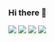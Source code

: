 ### Hi there 👋
![](https://raw.githubusercontent.com/chiukurt/github-stats/master/generated/overview.svg#gh-dark-mode-only)
![](https://raw.githubusercontent.com/chiukurt/github-stats/master/generated/overview.svg#gh-light-mode-only)
![](https://raw.githubusercontent.com/chiukurt/github-stats/master/generated/languages.svg#gh-dark-mode-only)
![](https://raw.githubusercontent.com/chiukurt/github-stats/master/generated/languages.svg#gh-light-mode-only)
<!--
**chiukurt/chiukurt** is a ✨ _special_ ✨ repository because its `README.md` (this file) appears on your GitHub profile.

Here are some ideas to get you started:

- 🔭 I’m currently working on ...
- 🌱 I’m currently learning ...
- 👯 I’m looking to collaborate on ...
- 🤔 I’m looking for help with ...
- 💬 Ask me about ...
- 📫 How to reach me: ...
- 😄 Pronouns: ...
- ⚡ Fun fact: ...
-->
